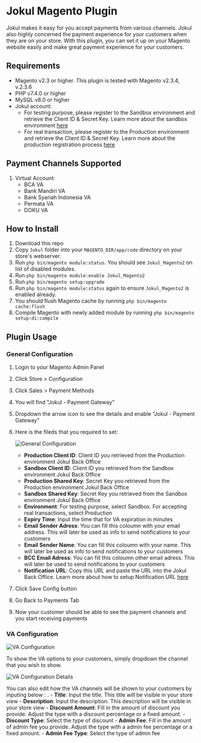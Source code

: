 # Jokul Magento Plugin

Jokul makes it easy for you accept payments from various channels. Jokul also highly concerned the payment experience for your customers when they are on your store. With this plugin, you can set it up on your Magento website easily and make great payment experience for your customers.

## Requirements

- Magento v2.3 or higher. This plugin is tested with Magento v2.3.4, v.2.3.6
- PHP v7.4.0 or higher
- MySQL v8.0 or higher
- Jokul account:
    - For testing purpose, please register to the Sandbox environment and retrieve the Client ID & Secret Key. Learn more about the sandbox environment [here](https://jokul.doku.com/docs/docs/getting-started/explore-sandbox)
    - For real transaction, please register to the Production environment and retrieve the Client ID & Secret Key. Learn more about the production registration process [here](https://jokul.doku.com/docs/docs/getting-started/register-user)

## Payment Channels Supported

1. Virtual Account:
    - BCA VA
    - Bank Mandiri VA
    - Bank Syariah Indonesia VA
    - Permata VA
    - DOKU VA

## How to Install

1. Download this repo
2. Copy `Jokul` folder into your `MAGENTO_DIR/app/code` directory on your store's webserver.
3. Run `php bin/magento module:status`. You should see `Jokul_Magento2` on list of disabled modules.
4. Run `php bin/magento module:enable Jokul_Magento2`
5. Run `php bin/magento setup:upgrade`
6. Run `php bin/magento module:status` again to ensure `Jokul_Magento2` is enabled already.
7. You should flush Magento cache by running `php bin/magento cache:flush`
8. Compile Magento with newly added module by running `php bin/magento setup:di:compile`

## Plugin Usage

### General Configuration

1. Login to your Magento Admin Panel
2. Click Store > Configuration
3. Click Sales > Payment Methods
4. You will find "Jokul - Payment Gateway"
5. Dropdown the arrow icon to see the details and enable "Jokul - Payment Gateway"
6. Here is the fileds that you required to set:

    ![General Configuration](https://i.ibb.co/xjt1z18/generalconfiguration.png)
    
    - **Production Client ID**: Client ID you retrieved from the Production environment Jokul Back Office
    - **Sandbox Client ID**: Client ID you retrieved from the Sandbox environment Jokul Back Office
    - **Production Shared Key**: Secret Key you retrieved from the Production environment Jokul Back Office
    - **Sandbox Shared Key**: Secret Key you retrieved from the Sandbox environment Jokul Back Office
    - **Environment**: For testing purpose, select Sandbox. For accepting real transactions, select Production
    - **Expiry Time**: Input the time that for VA expiration in minutes
    - **Email Sender Adress**: You can fill this coloumn with your email address. This will later be used as info to send notifications to your customers
    - **Email Sender Name**: You can fill this coloumn with your name. This will later be used as info to send notifications to your customers
    - **BCC Email Adress**: You can fill this coloumn other email adress. This will later be used to send notifications to your customers
    - **Notification URL**: Copy this URL and paste the URL into the Jokul Back Office. Learn more about how to setup Notification URL [here](https://jokul.doku.com/docs/docs/after-payment/setup-notification-url)
7. Click Save Config button
8. Go Back to Payments Tab
9. Now your customer should be able to see the payment channels and you start receiving payments

### VA Configuration

![VA Configuration](https://i.ibb.co/s9xNvMN/vaconfiguration.png)

To show the VA options to your customers, simply dropdown the channel that you wish to show.

![VA Configuration Details](https://i.ibb.co/BPwH4x9/vadetailconfiguration.png)

You can also edit how the VA channels will be shown to your customers by inputing below : .
    - **Title**: Input the title. This title will be visible in your store view
    - **Description**: Input the description. This description will be visible in your store view
    - **Discount Amount**: Fill in the amount of discount you provide. Adjust the type with a discount percentage or a fixed amount.
    - **Discount Type**: Select the type of discount
    - **Admin Fee**: Fill in the amount of admin fee you provide. Adjust the type with a admin fee percentage or a fixed amount.
    - **Admin Fee Type**: Select the type of admin fee
    
